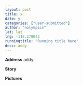 ```yaml
---
layout: post
title: x
date: y
categories: ["user-submitted"]
author: "nolympics"
lat: lat
lng: -118.278042
runningtitle: "Running title here"
desc: addy
---
```

**Address**
addy

**Story**


**Pictures**
